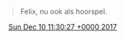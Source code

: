 > Felix, nu ook als hoorspel\.

<img src="../../media/tweet.ico" width="12" /> [Sun Dec 10 11:30:27 +0000 2017](https://twitter.com/DromerDenker/status/939819595799592960)